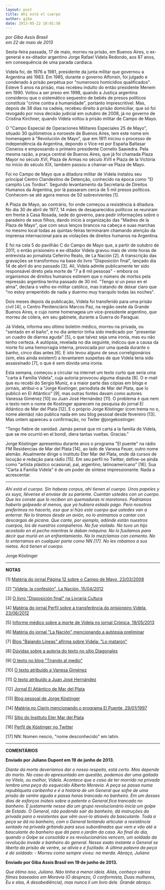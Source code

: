 ```yaml
---
layout: post
title: Ahí está el cuerpo
author: giba
date: 2013-05-22 18:01:58
---
```

*por Giba Assis Brasil*\
*em 22 de maio de 2013*

Sexta-feira passada, 17 de maio, morreu na prisão, em Buenos Aires, o ex-general e ex-ditador argentino Jorge Rafael Videla Redondo, aos 87 anos, em consequência de uma parada cardíaca.

Videla foi, de 1976 a 1981, presidente da junta militar que governou a Argentina até 1983. Em 1985, durante o governo Alfonsín, foi julgado e condenado à prisão perpétua por "numerosos homicídios qualificados". Esteve 5 anos na prisão, mas recebeu indulto do então presidente Menem em 1990. Voltou a ser preso em 1998, quando a Justiça argentina considerou que o sistemático sequestro de bebês de presos políticos constituía "crime contra a humanidade", portanto imprescritível. Mas, depois de 38 dias na cadeia, recebeu direito à prisão domiciliar, que só foi revogado por nova decisão judicial em outubro de 2008, já no governo de Cristina Kirchner, quando Videla voltou à prisão militar de Campo de Mayo.

O "Campo Especial de Operaciones Militares Especiales 25 de Mayo", situado 30 quilômetros a noroeste de Buenos Aires, tem este nome em homenagem à "Revolución de Mayo", que em 1811 iniciou o processo de independência da Argentina, depondo o Vice-rei por España Baltasar Cisneros e empossando o primeiro presidente Cornelio Saavedra. Pela mesma razão, a praça central de Buenos Aires, que já foi chamada Plaza Mayor no século XVI, Plaza de Armas no século XVII e Plaza de la Victória no início do século XIX, também passou a chamar-se Plaza de Mayo.

Foi no Campo de Mayo que a ditadura militar de Videla instalou seu principal Centro Clandestino de Detenção, conhecido na época como "El campito Los Tordos". Segundo levantamento da Secretaria de Direitos Humanos da Argentina, por lá passaram cerca de 5 mil presos políticos. Conhecem-se até agora menos de 50 sobreviventes \[1].

A Plaza de Mayo, ao contrário, foi onde começou a resistência à ditadura. No dia 30 de abril de 1977, 14 mães de desaparecidos políticos se reuniram em frente à Casa Rosada, sede do governo, para pedir informações sobre o paradeiro de seus filhos, dando início à organização das "Madres de la Plaza de Mayo", que com seus lenços brancos na cabeça e suas marchas no mesmo local todas as quintas-feiras terminaram chamando atenção da imprensa internacional para as violações de direitos humanos na Argentina.

E foi na cela 5 do pavilhão C do Campo de Mayo que, a partir de outubro de 2011, o então prisioneiro e ex-ditador Videla gravou mais de vinte horas de entrevista ao jornalista Ceferino Reato, de La Nación \[2]. A transcrição das gravações se transformou na base do livro "Disposición final", lançado dia 14 de abril do ano passado \[3]. Ali, Videla admite publicamente ter sido responsável direto pela morte de "7 a 8 mil pessoas" - embora os organismos de direitos humanos estimem que o número de mortos pela repressão argentina tenha passado de 30 mil. "Tengo sí un peso en el alma", declara o velho ex-militar católico, mas tratando de deixar claro que "no estoy arrepentido de nada y duermo muy tranquilo todas las noches".

Dois meses depois da publicação, Videla foi transferido para uma prisão civil \[4], o Centro Penitenciário Marcos Paz, na região oeste da Grande Buenos Aires, e cujo nome homenageia um vice-presidente argentino, que morreu de cólera, em seu gabinete, durante a Guerra do Paraguai.

Já Videla, informa seu último boletim médico, morreu na privada, ou "sentado en el baño", e no dia anterior tinha sido medicado por "presentar un cuadro de diarrea aguda" \[5], o que talvez seja uma ironia, mas eu não tenho certeza. A autópsia, revelada no dia seguinte, indicou que a causa da morte foi uma hemorragia interna, provocada por uma queda durante o banho, cinco dias antes \[6]. E isto levou alguns de seus correligionários (sim, eles ainda existem!) a levantarem suspeitas de que Videla teria sido assassinado \[7], o que é sem dúvida uma ironia.

Esta semana, começou a circular na internet um texto curto que seria uma "carta à Família Videla", cuja autoria provocou alguma disputa \[8]. O e-mail que eu recebi do Sergio Muniz, e a maior parte das cópias em blogs e jornais, atribui-o a "Jorge Kostinger, periodista de Mar del Plata, que lo publicó en El Atlántico" \[9], mas outras fontes davam como autores Vanessa Giménez \[10] ou Juan José Hernández \[11]. O problema é que nem o texto nem o nome de Kostinger aparecem na pesquisa do jornal El Atlántico de Mar del Plata \[12]. E o próprio Jorge Köstinger (com trema no o, nome alemão) não publica nada em seu blog pessoal desde fevereiro \[13]. Mas ontem apareceu a confirmação, no Twiter @jorgekostinger:

"Tengo fiebre de vanidad. Jamás pensé que mi carta a la familia de Videla, que se me ocurrió en el bondi, diera tantas vueltas. Gracias."

Jorge Köstinger apresentou durante anos o programa "El puente" na rádio FM Residencias de Mar del Plata \[14], ao lado de Vanesa Feuer, outro nome alemão. Atualmente dirige o Instituto Eter Mar del Plata, onde dá cursos de locução e redação para rádio \[15]. Em seu perfil no Twitter, define-se ainda como "artista plástico ocasional, pai, argentino, latinoamericano" \[16]. Sua "Carta à Família Videla" é de um poder de síntese impressionante. Nada a acrescentar.

- - -

*Ahí está el cuerpo. Sin habeas corpus, ahí tienen el cuerpo. Unos papeles y es suyo, llévense el envase de su pariente. Cuentan ustedes con un cuerpo. Que les conste que lo reciben sin quemaduras ni moretones. Podríamos haberlo golpeado al menos, que ya hubiera estado pago. Pero nosotros preferimos no hacerlo, eso que sí hizo este cuerpo que ustedes van a enterrar. No lo tiramos desde un avión, no lo animamos a cantar con descargas de picana. Que cante, por ejemplo, adónde están nuestros cuerpos, los de nuestros compañeros. No fue violado. No tuvo un hijo acostado en el pecho mientras le daban máquina. No lo fusilamos para decir que murió en un enfrentamiento. No lo mezclamos con cemento. No lo enterramos en cualquier parte como NN \[17]. No les robamos a sus nietos. Acá tienen el cuerpo.*

Jorge Köstinger

- - -

**NOTAS**

\[1] [Matéria do jornal Página 12 sobre o Campo de Mayo, 23/03/2008](http://www.pagina12.com.ar/diario/elpais/1-101174-2008-03-23.html)

\[2] ["Videla: la confesión", La Nación, 15/04/2012](http://www.lanacion.com.ar/1464752-videla-la-confesion)

\[3] [O livro "Disposición final" na Livraria Cultura](http://www.livrariacultura.com.br/scripts/resenha/resenha.asp?nitem=29783417&sid=62497322515112281002359167)

\[4] [Matéria do jornal Perfil sobre a transferência do prisioneiro Videla, 23/06/2012](http://www.perfil.com/contenidos/2012/06/23/noticia_0018.html)

\[5] [Informe médico sobre a morte de Videla no jornal Crónica, 19/05/2013](http://www.cronica.com.ar/diario/2013/05/19/47456-videla-fue-hallado-muerto-en-el-inodoro.html)

\[6] [Matéria do jornal "La Nación" mencionando a autópsia preliminar](http://www.lanacion.com.ar/1583398-sepultaran-a-videla-en-el-cementerio-de-mercedes)

\[7] [Blog "Bajando Líneas" afirma sobre Videla: "Lo mataron"](http://www.bajandolineas.com.ar/)

\[8] [Dúvidas sobre a autoria do texto no sítio Diagonales](http://diagonales.infonews.com/nota-197822-seccion-109&Redirect=false-El-emotivo-texto-contra-Videla-que-es-furor-en-Internet.html)

\[9] [O texto no blog "Tirando al medio"](http://tirandoalmedio.blogspot.com.br/2013/05/aca-tienen-el-cuerpo.html)

\[10] [O texto atribuído a Vanesa Giménez](http://www.lapagina.com.sv/internacionales/81806/2013/05/18/Restos-de-Videla-permanecen-en-la-morgue-incognita-sobre-su-entierro-)

\[11] [O texto atribuído a Juan José Hernández](http://www.baraderoteinforma.com.ar/flia-videla/)

\[12] [Jornal El Atlántico de Mar del Plata](http://www.diarioelatlantico.com/)

\[13] [Blog pessoal de Jorge Köstinger](http://kostinger.blogspot.com.br/)

\[14] [Matéria no Clarín mencionando o programa El Puente, 29/01/1997](http://edant.clarin.com/diario/1997/01/29/t-00402d.htm)

\[15] [Sítio do Instituto Eter Mar del Plata](http://www.etermdp.com.ar/)

\[16] [Perfil de Köstinger no Twitter](https://twitter.com/JorgeKostinger)

\[17] NN: Nomen nescio, "nome desconhecido" em latim.



- - -

**COMENTÁRIOS**

**Enviado por Juliano Dupont em 19 de junho de 2013.**

*Diante da morte deveríamos dar o nosso respeito, está certo. Mas depende do morto. No caso do apresuntado em questão, podemos dar uma gaitada no Vitelo, ou melhor, Videla. Acontece que o caso de ter morrido na privada lembra uma peça do esquecido Alberto Moravia. A peça se passa numa republiqueta caribenha e é a história de um General que sofre de uma prisão de ventre aguda e passa horas trancado no banheiro. Em um desses dias de esforços inúteis sobre a patente o General fica trancado no banheiro. E justamente nesse dia um grupo revolucionário inicia um golpe de Estado. O General, não podendo sair do banheiro, dá instruções da privada para o resistentes que vêm ouvi-lo através da basculante. Toda a peça se dá no banheiro, com o General tentando articular a resistência sentado na privada gritando para seus subordinados que vem e vão até a basculante do banheiro que dá para o jardim da casa. Ao final do dia, quando o Golpe se consolida e os revolucionários vencem, um soldado da revolução invade o banheiro do general. Nesse exato instante o General se liberta da prisão de ventre, se alivia e é fuzilado. A última palavra da peça é do soldado: - Morreu como sempre viveu: na merda. Abraço, Juliano*

**Enviado por Giba Assis Brasil em 19 de junho de 2013.**

*Que ótimo isso, Juliano. Não tinha a menor ideia. Aliás, conheço vários filmes baseados em Moravia (O desprezo, O conformista, Duas mulheres, Eu e elas, A desobediência), mas nunca li um livro dele. Grande abraço.*